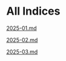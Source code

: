 # All Indices

[2025-01.md](md/2025-01/index)

[2025-02.md](md/2025-02/index)

[2025-03.md](md/2025-03/index)

